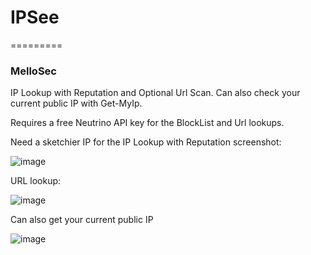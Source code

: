 # IPSee
=========
### MelloSec

IP Lookup with Reputation and Optional Url Scan. Can also check your current public IP with Get-MyIp.

Requires a free Neutrino API key for the BlockList and Url lookups. 

Need a sketchier IP for the IP Lookup with Reputation screenshot:

![image](https://user-images.githubusercontent.com/65114647/173243403-e087f571-97db-4d12-8524-6b82a8f9a090.png)

URL lookup:

![image](https://user-images.githubusercontent.com/65114647/173244216-98e944fe-91c9-4ae7-b1fc-0b442bbfd15b.png)

Can also get your current public IP

![image](https://user-images.githubusercontent.com/65114647/173103528-ed3c3532-3ce5-48d1-b302-88729254e237.png)

